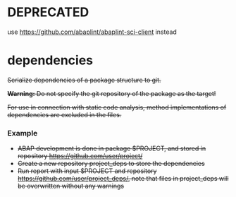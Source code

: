 # DEPRECATED

use https://github.com/abaplint/abaplint-sci-client instead

# dependencies
~~Serialize dependencies of a package structure to git.~~

~~**Warning:** Do not specify the git repository of the package as the target!~~

~~For use in connection with static code analysis, method implementations of dependencies are excluded in the files.~~

### Example
* ~~ABAP development is done in package $PROJECT, and stored in repository https://github.com/user/project/~~
* ~~Create a new repository project_deps to store the dependencies~~
* ~~Run report with input $PROJECT and repository https://github.com/user/project_deps/, note that files in project_deps will be overwritten without any warnings~~
